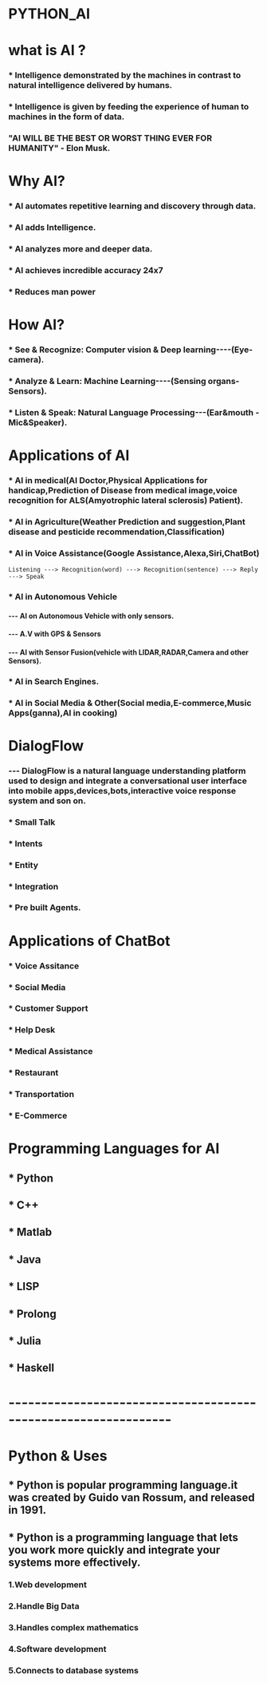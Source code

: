 # PYTHON_AI

# what is AI ?

### * Intelligence demonstrated by the machines in contrast to natural intelligence delivered by humans.

### * Intelligence is given by feeding the experience of human to machines in the form of data.

###  "AI WILL BE THE BEST OR WORST THING EVER FOR HUMANITY" - Elon Musk.

# Why AI?

### * AI automates repetitive learning and discovery through data.
### * AI adds Intelligence.
### * AI analyzes more and deeper data.
### * AI achieves incredible accuracy 24x7
### * Reduces man power

# How AI?

### * See & Recognize: Computer vision & Deep learning----(Eye-camera).
### * Analyze & Learn: Machine Learning----(Sensing organs-Sensors).

### * Listen & Speak: Natural Language Processing---(Ear&mouth - Mic&Speaker).

# Applications of AI

### * AI in medical(AI Doctor,Physical Applications for handicap,Prediction of Disease from medical image,voice recognition for ALS(Amyotrophic lateral sclerosis) Patient).

### * AI in Agriculture(Weather Prediction and suggestion,Plant disease and pesticide recommendation,Classification)

### * AI in Voice Assistance(Google Assistance,Alexa,Siri,ChatBot)

```
Listening ---> Recognition(word) ---> Recognition(sentence) ---> Reply ---> Speak
```

### * AI in Autonomous Vehicle
#### --- AI on Autonomous Vehicle with only sensors.
#### --- A.V with GPS & Sensors
#### --- AI with Sensor Fusion(vehicle with LIDAR,RADAR,Camera and other Sensors).

### * AI in Search Engines.
### * AI in Social Media & Other(Social media,E-commerce,Music Apps(ganna),AI in cooking)

# DialogFlow

### --- DialogFlow is a natural language understanding platform used to design and integrate a conversational user interface into mobile apps,devices,bots,interactive voice response system and son on.
### * Small Talk
### * Intents
### * Entity
### * Integration
### * Pre built Agents.

# Applications of ChatBot
### * Voice Assitance
### * Social Media
### * Customer Support
### * Help Desk
### * Medical Assistance
### * Restaurant
### * Transportation
### * E-Commerce


# Programming Languages for AI

## * Python
## * C++
## * Matlab
## * Java
## * LISP
## * Prolong
## * Julia
## * Haskell

# ---------------------------------------------------------------

# Python & Uses

## * Python is popular programming language.it was created by Guido van Rossum, and released in 1991.

## * Python is a programming language that lets you work more quickly and integrate your systems more effectively.
### 1.Web development
### 2.Handle Big Data
### 3.Handles complex mathematics
### 4.Software development
### 5.Connects to database systems

